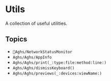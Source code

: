# Utils

A collection of useful utilities.

## Topics

- ``Aghs/NetworkStatusMonitor``
- ``Aghs/Aghs/AppInfo``
- ``Aghs/Aghs/print(_:type:file:method:line:)``
- ``Aghs/Aghs/dismissKeyboard()``
- ``Aghs/Aghs/previews(_:devices:viewName:)``
